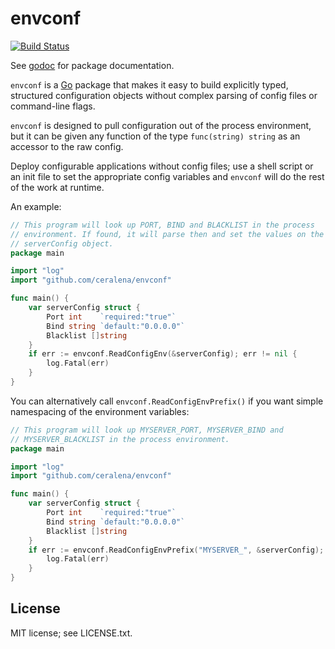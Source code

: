 envconf
=======

[![Build Status](https://travis-ci.org/ceralena/envconf.svg?branch=master)](https://travis-ci.org/ceralena/envconf)

See [godoc](http://godoc.org/github.com/ceralena/envconf) for package documentation.

`envconf` is a [Go](http://golang.org) package that makes it easy to build
explicitly typed, structured configuration objects without complex parsing of
config files or command-line flags.

`envconf` is designed to pull configuration out of the process environment, but
it can be given any function of the type `func(string) string` as an accessor
to the raw config.

Deploy configurable applications without config files; use a shell script or an
init file to set the appropriate config variables and `envconf` will do the
rest of the work at runtime.

An example:

```go
// This program will look up PORT, BIND and BLACKLIST in the process
// environment. If found, it will parse then and set the values on the
// serverConfig object.
package main

import "log"
import "github.com/ceralena/envconf"

func main() {
	var serverConfig struct {
		Port int    `required:"true"`
		Bind string `default:"0.0.0.0"`
		Blacklist []string
	}
	if err := envconf.ReadConfigEnv(&serverConfig); err != nil {
		log.Fatal(err)
	}
}
```

You can alternatively call `envconf.ReadConfigEnvPrefix()` if you want simple
namespacing of the environment variables:

```go
// This program will look up MYSERVER_PORT, MYSERVER_BIND and
// MYSERVER_BLACKLIST in the process environment.
package main

import "log"
import "github.com/ceralena/envconf"

func main() {
	var serverConfig struct {
		Port int    `required:"true"`
		Bind string `default:"0.0.0.0"`
		Blacklist []string
	}
	if err := envconf.ReadConfigEnvPrefix("MYSERVER_", &serverConfig); err != nil {
		log.Fatal(err)
	}
}
```

License
-------

MIT license; see LICENSE.txt.
